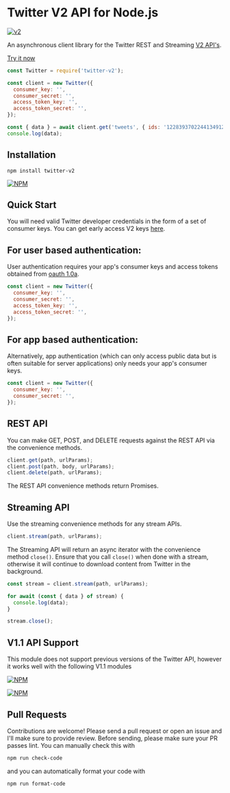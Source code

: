 # Twitter V2 API for Node.js

[![v2](https://img.shields.io/endpoint?url=https%3A%2F%2Ftwbadges.glitch.me%2Fbadges%2Fv2)](https://developer.twitter.com/en/docs/twitter-api)

An asynchronous client library for the Twitter REST and Streaming
[V2 API's](https://developer.twitter.com/en/docs/twitter-api/early-access).

[Try it now](https://npm.runkit.com/twitter-v2)

```javascript
const Twitter = require('twitter-v2');

const client = new Twitter({
  consumer_key: '',
  consumer_secret: '',
  access_token_key: '',
  access_token_secret: '',
});

const { data } = await client.get('tweets', { ids: '1228393702244134912' });
console.log(data);
```

## Installation

`npm install twitter-v2`

[![NPM](https://nodei.co/npm/twitter-v2.png?compact=true)](https://nodei.co/npm/twitter-v2/)

## Quick Start

You will need valid Twitter developer credentials in the form of a set of
consumer keys. You can get early access V2 keys
[here](https://developer.twitter.com/en/apply-for-access).

## For user based authentication:

User authentication requires your app's consumer keys and access tokens obtained
from [oauth 1.0a](https://developer.twitter.com/en/docs/authentication/guides/log-in-with-twitter).

```javascript
const client = new Twitter({
  consumer_key: '',
  consumer_secret: '',
  access_token_key: '',
  access_token_secret: '',
});
```

## For app based authentication:

Alternatively, app authentication (which can only access public data but is
often suitable for server applications) only needs your app's consumer keys.

```javascript
const client = new Twitter({
  consumer_key: '',
  consumer_secret: '',
});
```

## REST API

You can make GET, POST, and DELETE requests against the REST API via the
convenience methods.

```javascript
client.get(path, urlParams);
client.post(path, body, urlParams);
client.delete(path, urlParams);
```

The REST API convenience methods return Promises.

## Streaming API

Use the streaming convenience methods for any stream APIs.

```javascript
client.stream(path, urlParams);
```

The Streaming API will return an async iterator with the convenience method `close()`.
Ensure that you call `close()` when done with a stream, otherwise it will
continue to download content from Twitter in the background.

```javascript
const stream = client.stream(path, urlParams);

for await (const { data } of stream) {
  console.log(data);
}

stream.close();
```

## V1.1 API Support

This module does not support previous versions of the Twitter API, however it
works well with the following V1.1 modules

[![NPM](https://nodei.co/npm/twitter.png?compact=true)](https://nodei.co/npm/twitter/)

[![NPM](https://nodei.co/npm/twit.png?compact=true)](https://nodei.co/npm/twit/)

## Pull Requests

Contributions are welcome! Please send a pull request or open an issue and I'll
make sure to provide review. Before sending, please make sure your PR passes
lint. You can manually check this with

```bash
npm run check-code
```

and you can automatically format your code with

```bash
npm run format-code
```
